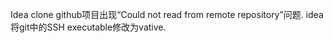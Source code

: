 <!--
 * @Author: your name
 * @Date: 2020-10-22 18:04:04
 * @LastEditTime: 2020-10-22 18:04:32
 * @LastEditors: your name
 * @Description: In User Settings Edit
 * @FilePath: \github\work\git\问题汇总.md
-->
Idea clone github项目出现“Could not read from remote repository”问题.
idea将git中的SSH executable修改为vative.